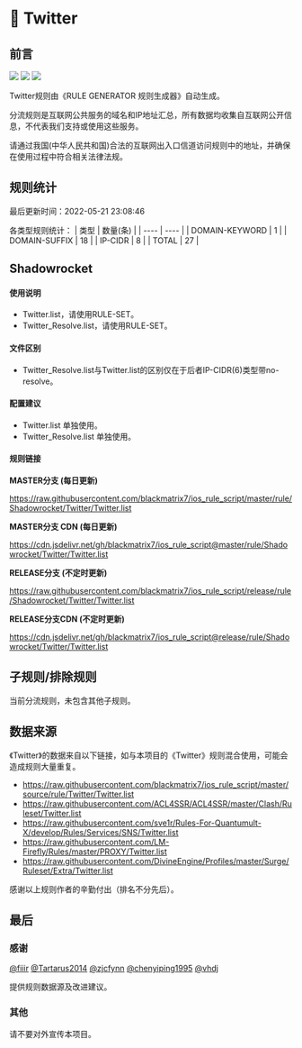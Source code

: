 # 🧸 Twitter

## 前言

![](https://shields.io/badge/-移除重复规则-ff69b4) ![](https://shields.io/badge/-DOMAIN与DOMAIN--SUFFIX合并-green) ![](https://shields.io/badge/-IP--CIDR(6)合并-blueviolet) 

Twitter规则由《RULE GENERATOR 规则生成器》自动生成。

分流规则是互联网公共服务的域名和IP地址汇总，所有数据均收集自互联网公开信息，不代表我们支持或使用这些服务。

请通过我国(中华人民共和国)合法的互联网出入口信道访问规则中的地址，并确保在使用过程中符合相关法律法规。

## 规则统计

最后更新时间：2022-05-21 23:08:46

各类型规则统计：
| 类型 | 数量(条)  | 
| ---- | ----  |
| DOMAIN-KEYWORD | 1  | 
| DOMAIN-SUFFIX | 18  | 
| IP-CIDR | 8  | 
| TOTAL | 27  | 


## Shadowrocket 

#### 使用说明
- Twitter.list，请使用RULE-SET。
- Twitter_Resolve.list，请使用RULE-SET。

#### 文件区别
- Twitter_Resolve.list与Twitter.list的区别仅在于后者IP-CIDR(6)类型带no-resolve。

#### 配置建议
- Twitter.list 单独使用。
- Twitter_Resolve.list 单独使用。

#### 规则链接
**MASTER分支 (每日更新)**

https://raw.githubusercontent.com/blackmatrix7/ios_rule_script/master/rule/Shadowrocket/Twitter/Twitter.list

**MASTER分支 CDN (每日更新)**

https://cdn.jsdelivr.net/gh/blackmatrix7/ios_rule_script@master/rule/Shadowrocket/Twitter/Twitter.list

**RELEASE分支 (不定时更新)**

https://raw.githubusercontent.com/blackmatrix7/ios_rule_script/release/rule/Shadowrocket/Twitter/Twitter.list

**RELEASE分支CDN (不定时更新)**

https://cdn.jsdelivr.net/gh/blackmatrix7/ios_rule_script@release/rule/Shadowrocket/Twitter/Twitter.list

## 子规则/排除规则


当前分流规则，未包含其他子规则。

## 数据来源

《Twitter》的数据来自以下链接，如与本项目的《Twitter》规则混合使用，可能会造成规则大量重复。

- https://raw.githubusercontent.com/blackmatrix7/ios_rule_script/master/source/rule/Twitter/Twitter.list
- https://raw.githubusercontent.com/ACL4SSR/ACL4SSR/master/Clash/Ruleset/Twitter.list
- https://raw.githubusercontent.com/sve1r/Rules-For-Quantumult-X/develop/Rules/Services/SNS/Twitter.list
- https://raw.githubusercontent.com/LM-Firefly/Rules/master/PROXY/Twitter.list
- https://raw.githubusercontent.com/DivineEngine/Profiles/master/Surge/Ruleset/Extra/Twitter.list


感谢以上规则作者的辛勤付出（排名不分先后）。

## 最后

### 感谢

[@fiiir](https://github.com/fiiir) [@Tartarus2014](https://github.com/Tartarus2014) [@zjcfynn](https://github.com/zjcfynn) [@chenyiping1995](https://github.com/chenyiping1995) [@vhdj](https://github.com/vhdj)

提供规则数据源及改进建议。

### 其他

请不要对外宣传本项目。